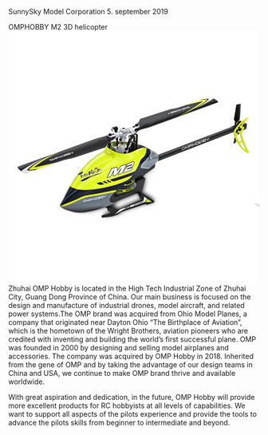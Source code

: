 SunnySky Model Corporation
5. september 2019

OMPHOBBY M2 3D helicopter
<img src="https://github.com/tbrautaset/OMPHobby/blob/SunnySky/M2%20V1/Images/racing%20yellow-800x800.jpg"/>
Zhuhai OMP Hobby is located in the High Tech Industrial Zone of Zhuhai City, Guang Dong Province of China. Our main business is focused on the design and manufacture of industrial drones, model aircraft, and related power systems.The OMP brand was acquired from Ohio Model Planes, a company that originated near Dayton Ohio “The Birthplace of Aviation”, which is the hometown of the Wright Brothers, aviation pioneers who are credited with inventing and building the world’s first successful plane. OMP was founded in 2000 by designing and selling model airplanes and accessories. The company was acquired by OMP Hobby in 2018. Inherited from the gene of OMP and by taking the advantage of our design teams in China and USA, we continue to make OMP brand thrive and available worldwide.

With great aspiration and dedication, in the future, OMP Hobby will provide more excellent products for RC hobbyists at all levels of capabilities. We want to support all aspects of the pilots experience and provide the tools to advance the pilots skills from beginner to intermediate and beyond.
